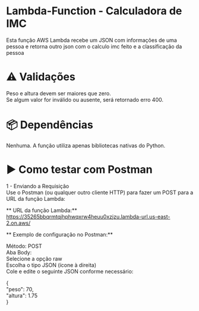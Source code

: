 # Lambda-Function - Calculadora de IMC

Esta função AWS Lambda recebe um JSON com informações de uma pessoa e retorna outro json com o calculo imc feito e a classificação da pessoa


# ⚠️ Validações
  Peso e altura devem ser maiores que zero.<br>
  Se algum valor for inválido ou ausente, será retornado erro 400.


# 📦 Dependências
  Nenhuma. A função utiliza apenas bibliotecas nativas do Python.


# ▶️ Como testar com Postman

1 - Enviando a Requisição<br>
  Use o Postman (ou qualquer outro cliente HTTP) para fazer um POST para a URL da função Lambda:

** URL da função Lambda:**<br>
  https://35265bbqrmtqjhphwqxrw4heuu0xzjzu.lambda-url.us-east-2.on.aws/


** Exemplo de configuração no Postman:**<br>

Método: POST<br>
  Aba Body:<br>
  Selecione a opção raw<br>
  Escolha o tipo JSON (ícone à direita)<br>
  Cole e edite o seguinte JSON conforme necessário:<br>

  {<br>
  "peso": 70,<br>
  "altura": 1.75<br>
  }
